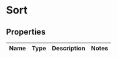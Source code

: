 # Sort

## Properties
Name | Type | Description | Notes
------------ | ------------- | ------------- | -------------
